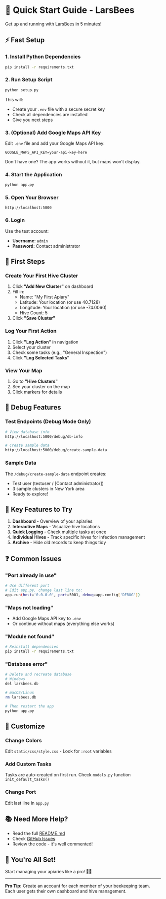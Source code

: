 # 🚀 Quick Start Guide - LarsBees

Get up and running with LarsBees in 5 minutes!

## ⚡ Fast Setup

### 1. Install Python Dependencies
```bash
pip install -r requirements.txt
```

### 2. Run Setup Script
```bash
python setup.py
```

This will:
- Create your `.env` file with a secure secret key
- Check all dependencies are installed
- Give you next steps

### 3. (Optional) Add Google Maps API Key
Edit `.env` file and add your Google Maps API key:
```env
GOOGLE_MAPS_API_KEY=your-api-key-here
```

Don't have one? The app works without it, but maps won't display.

### 4. Start the Application
```bash
python app.py
```

### 5. Open Your Browser
```
http://localhost:5000
```

### 6. Login
Use the test account:
- **Username:** `admin`
- **Password:** Contact administrator

## 🎯 First Steps

### Create Your First Hive Cluster
1. Click **"Add New Cluster"** on dashboard
2. Fill in:
   - Name: "My First Apiary"
   - Latitude: Your location (or use 40.7128)
   - Longitude: Your location (or use -74.0060)
   - Hive Count: 5
3. Click **"Save Cluster"**

### Log Your First Action
1. Click **"Log Action"** in navigation
2. Select your cluster
3. Check some tasks (e.g., "General Inspection")
4. Click **"Log Selected Tasks"**

### View Your Map
1. Go to **"Hive Clusters"**
2. See your cluster on the map
3. Click markers for details

## 🐛 Debug Features

### Test Endpoints (Debug Mode Only)
```bash
# View database info
http://localhost:5000/debug/db-info

# Create sample data
http://localhost:5000/debug/create-sample-data
```

### Sample Data
The `/debug/create-sample-data` endpoint creates:
- Test user (testuser / [Contact administrator])
- 3 sample clusters in New York area
- Ready to explore!

## 📱 Key Features to Try

1. **Dashboard** - Overview of your apiaries
2. **Interactive Maps** - Visualize hive locations
3. **Quick Logging** - Check multiple tasks at once
4. **Individual Hives** - Track specific hives for infection management
5. **Archive** - Hide old records to keep things tidy

## ❓ Common Issues

### "Port already in use"
```bash
# Use different port
# Edit app.py, change last line to:
app.run(host='0.0.0.0', port=5001, debug=app.config['DEBUG'])
```

### "Maps not loading"
- Add Google Maps API key to `.env`
- Or continue without maps (everything else works)

### "Module not found"
```bash
# Reinstall dependencies
pip install -r requirements.txt
```

### "Database error"
```bash
# Delete and recreate database
# Windows
del larsbees.db

# macOS/Linux
rm larsbees.db

# Then restart the app
python app.py
```

## 🎨 Customize

### Change Colors
Edit `static/css/style.css` - Look for `:root` variables

### Add Custom Tasks
Tasks are auto-created on first run. Check `models.py` function `init_default_tasks()`

### Change Port
Edit last line in `app.py`

## 📚 Need More Help?

- Read the full [README.md](README.md)
- Check [GitHub Issues](https://github.com/yourusername/LarsBees/issues)
- Review the code - it's well commented!

## 🎉 You're All Set!

Start managing your apiaries like a pro! 🐝🍯

---

**Pro Tip:** Create an account for each member of your beekeeping team. Each user gets their own dashboard and hive management.

